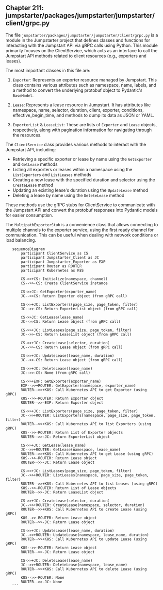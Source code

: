 ## Chapter 211: jumpstarter/packages/jumpstarter/jumpstarter/client/grpc.py

 The file `jumpstarter/packages/jumpstarter/jumpstarter/client/grpc.py` is a module in the Jumpstarter project that defines classes and functions for interacting with the Jumpstart API via gRPC calls using Python. This module primarily focuses on the ClientService, which acts as an interface to call the Jumpstart API methods related to client resources (e.g., exporters and leases).

   The most important classes in this file are:

   1. `Exporter`: Represents an exporter resource managed by Jumpstart. This class contains various attributes such as namespace, name, labels, and a method to convert the underlying protobuf object to Pydantic's `BaseModel`.

   2. `Lease`: Represents a lease resource in Jumpstart. It has attributes like namespace, name, selector, duration, client, exporter, conditions, effective_begin_time, and methods to dump its data as JSON or YAML.

   3. `ExporterList` & `LeaseList`: These are lists of `Exporter` and `Lease` objects, respectively, along with pagination information for navigating through the resources.

   The `ClientService` class provides various methods to interact with the Jumpstart API, including:
   - Retrieving a specific exporter or lease by name using the `GetExporter` and `GetLease` methods
   - Listing all exporters or leases within a namespace using the `ListExporters` and `ListLeases` methods
   - Creating a new lease with the specified duration and selector using the `CreateLease` method
   - Updating an existing lease's duration using the `UpdateLease` method
   - Deleting a lease by name using the `DeleteLease` method

   These methods use the gRPC stubs for ClientService to communicate with the Jumpstart API and convert the protobuf responses into Pydantic models for easier consumption.

   The `MultipathExporterStub` is a convenience class that allows connecting to multiple channels to the exporter service, using the first ready channel for communication. This can be useful when dealing with network conditions or load balancing.

 ```mermaid
    sequenceDiagram
        participant ClientService as CS
        participant Jumpstarter_Client as JC
        participant Jumpstarter_Exporter as EXP
        participant Router as ROUTER
        participant Kubernetes as K8S

        CS->>+CS: Initialize(namespace, channel)
        CS-->>-CS: Create ClientService instance

        CS->>JC: GetExporter(exporter_name)
        JC-->>CS: Return Exporter object (from gRPC call)

        CS->>+JC: ListExporters(page_size, page_token, filter)
        JC-->>-CS: Return ExporterList object (from gRPC call)

        CS->>JC: GetLease(lease_name)
        JC-->>CS: Return Lease object (from gRPC call)

        CS->>+JC: ListLeases(page_size, page_token, filter)
        JC-->>-CS: Return LeaseList object (from gRPC call)

        CS->>+JC: CreateLease(selector, duration)
        JC-->>-CS: Return Lease object (from gRPC call)

        CS->>+JC: UpdateLease(lease_name, duration)
        JC-->>-CS: Return Lease object (from gRPC call)

        CS->>+JC: DeleteLease(lease_name)
        JC-->>-CS: None (from gRPC call)

        CS->>+EXP: GetExporter(exporter_name)
        EXP-->>+ROUTER: GetExporter(namespace, exporter_name)
        ROUTER-->>+K8S: Call Kubernetes API to get Exporter (using gRPC)
        K8S-->>-ROUTER: Return Exporter object
        ROUTER-->>-EXP: Return Exporter object

        CS->>+JC: ListExporters(page_size, page_token, filter)
        JC-->>+ROUTER: ListExporters(namespace, page_size, page_token, filter)
        ROUTER-->>+K8S: Call Kubernetes API to list Exporters (using gRPC)
        K8S-->>-ROUTER: Return List of Exporter objects
        ROUTER-->>-JC: Return ExporterList object

        CS->>+JC: GetLease(lease_name)
        JC-->>+ROUTER: GetLease(namespace, lease_name)
        ROUTER-->>+K8S: Call Kubernetes API to get Lease (using gRPC)
        K8S-->>-ROUTER: Return Lease object
        ROUTER-->>-JC: Return Lease object

        CS->>+JC: ListLeases(page_size, page_token, filter)
        JC-->>+ROUTER: ListLeases(namespace, page_size, page_token, filter)
        ROUTER-->>+K8S: Call Kubernetes API to list Leases (using gRPC)
        K8S-->>-ROUTER: Return List of Lease objects
        ROUTER-->>-JC: Return LeaseList object

        CS->>+JC: CreateLease(selector, duration)
        JC-->>+ROUTER: CreateLease(namespace, selector, duration)
        ROUTER-->>+K8S: Call Kubernetes API to create Lease (using gRPC)
        K8S-->>-ROUTER: Return Lease object
        ROUTER-->>-JC: Return Lease object

        CS->>+JC: UpdateLease(lease_name, duration)
        JC-->>+ROUTER: UpdateLease(namespace, lease_name, duration)
        ROUTER-->>+K8S: Call Kubernetes API to update Lease (using gRPC)
        K8S-->>-ROUTER: Return Lease object
        ROUTER-->>-JC: Return Lease object

        CS->>+JC: DeleteLease(lease_name)
        JC-->>+ROUTER: DeleteLease(namespace, lease_name)
        ROUTER-->>+K8S: Call Kubernetes API to delete Lease (using gRPC)
        K8S-->>-ROUTER: None
        ROUTER-->>-JC: None
    ```
